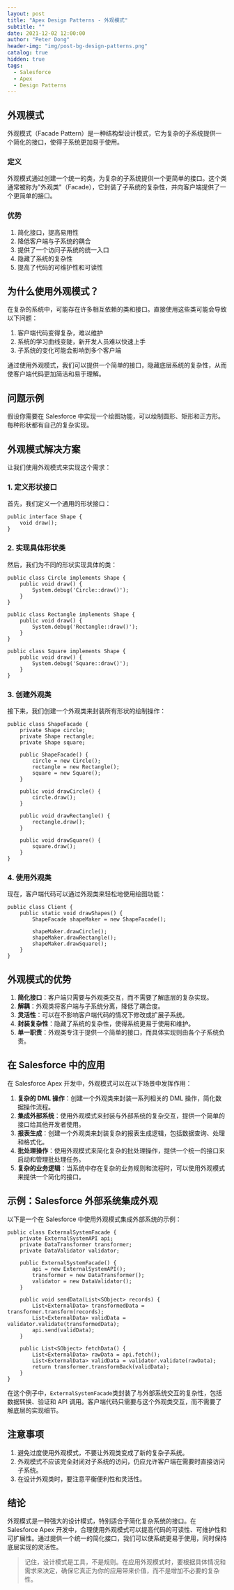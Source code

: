 ```yaml
---
layout: post
title: "Apex Design Patterns - 外观模式"
subtitle: ""
date: 2021-12-02 12:00:00
author: "Peter Dong"
header-img: "img/post-bg-design-patterns.png"
catalog: true
hidden: true
tags:
  - Salesforce
  - Apex
  - Design Patterns
---
```


## 外观模式

外观模式（Facade Pattern）是一种结构型设计模式，它为复杂的子系统提供一个简化的接口，使得子系统更加易于使用。

### 定义

外观模式通过创建一个统一的类，为复杂的子系统提供一个更简单的接口。这个类通常被称为"外观类"（Facade），它封装了子系统的复杂性，并向客户端提供了一个更简单的接口。

### 优势

1. 简化接口，提高易用性
2. 降低客户端与子系统的耦合
3. 提供了一个访问子系统的统一入口
4. 隐藏了系统的复杂性
5. 提高了代码的可维护性和可读性

## 为什么使用外观模式？

在复杂的系统中，可能存在许多相互依赖的类和接口。直接使用这些类可能会导致以下问题：

1. 客户端代码变得复杂，难以维护
2. 系统的学习曲线变陡，新开发人员难以快速上手
3. 子系统的变化可能会影响到多个客户端

通过使用外观模式，我们可以提供一个简单的接口，隐藏底层系统的复杂性，从而使客户端代码更加简洁和易于理解。

## 问题示例

假设你需要在 Salesforce 中实现一个绘图功能，可以绘制圆形、矩形和正方形。每种形状都有自己的复杂实现。

## 外观模式解决方案

让我们使用外观模式来实现这个需求：

### 1. 定义形状接口

首先，我们定义一个通用的形状接口：

```apex
public interface Shape {
    void draw();
}
```

### 2. 实现具体形状类

然后，我们为不同的形状实现具体的类：

```apex
public class Circle implements Shape {
    public void draw() {
        System.debug('Circle::draw()');
    }
}

public class Rectangle implements Shape {
    public void draw() {
        System.debug('Rectangle::draw()');
    }
}

public class Square implements Shape {
    public void draw() {
        System.debug('Square::draw()');
    }
}
```

### 3. 创建外观类

接下来，我们创建一个外观类来封装所有形状的绘制操作：

```apex
public class ShapeFacade {
    private Shape circle;
    private Shape rectangle;
    private Shape square;

    public ShapeFacade() {
        circle = new Circle();
        rectangle = new Rectangle();
        square = new Square();
    }

    public void drawCircle() {
        circle.draw();
    }

    public void drawRectangle() {
        rectangle.draw();
    }

    public void drawSquare() {
        square.draw();
    }
}
```

### 4. 使用外观类

现在，客户端代码可以通过外观类来轻松地使用绘图功能：

```apex
public class Client {
    public static void drawShapes() {
        ShapeFacade shapeMaker = new ShapeFacade();
        
        shapeMaker.drawCircle();
        shapeMaker.drawRectangle();
        shapeMaker.drawSquare();
    }
}
```

## 外观模式的优势

1. **简化接口**：客户端只需要与外观类交互，而不需要了解底层的复杂实现。
2. **解耦**：外观类将客户端与子系统分离，降低了耦合度。
3. **灵活性**：可以在不影响客户端代码的情况下修改或扩展子系统。
4. **封装复杂性**：隐藏了系统的复杂性，使得系统更易于使用和维护。
5. **单一职责**：外观类专注于提供一个简单的接口，而具体实现则由各个子系统负责。

## 在 Salesforce 中的应用

在 Salesforce Apex 开发中，外观模式可以在以下场景中发挥作用：

1. **复杂的 DML 操作**：创建一个外观类来封装一系列相关的 DML 操作，简化数据操作流程。
2. **集成外部系统**：使用外观模式来封装与外部系统的复杂交互，提供一个简单的接口给其他开发者使用。
3. **报表生成**：创建一个外观类来封装复杂的报表生成逻辑，包括数据查询、处理和格式化。
4. **批处理操作**：使用外观模式来简化复杂的批处理操作，提供一个统一的接口来启动和管理批处理任务。
5. **复杂的业务逻辑**：当系统中存在复杂的业务规则和流程时，可以使用外观模式来提供一个简化的接口。

## 示例：Salesforce 外部系统集成外观

以下是一个在 Salesforce 中使用外观模式集成外部系统的示例：

```apex
public class ExternalSystemFacade {
    private ExternalSystemAPI api;
    private DataTransformer transformer;
    private DataValidator validator;

    public ExternalSystemFacade() {
        api = new ExternalSystemAPI();
        transformer = new DataTransformer();
        validator = new DataValidator();
    }

    public void sendData(List<SObject> records) {
        List<ExternalData> transformedData = transformer.transform(records);
        List<ExternalData> validData = validator.validate(transformedData);
        api.send(validData);
    }

    public List<SObject> fetchData() {
        List<ExternalData> rawData = api.fetch();
        List<ExternalData> validData = validator.validate(rawData);
        return transformer.transformBack(validData);
    }
}
```

在这个例子中，`ExternalSystemFacade`类封装了与外部系统交互的复杂性，包括数据转换、验证和 API 调用。客户端代码只需要与这个外观类交互，而不需要了解底层的实现细节。

## 注意事项

1. 避免过度使用外观模式，不要让外观类变成了新的复杂子系统。
2. 外观模式不应该完全封闭对子系统的访问，仍应允许客户端在需要时直接访问子系统。
3. 在设计外观类时，要注意平衡便利性和灵活性。

## 结论

外观模式是一种强大的设计模式，特别适合于简化复杂系统的接口。在 Salesforce Apex 开发中，合理使用外观模式可以提高代码的可读性、可维护性和可扩展性。通过提供一个统一的简化接口，我们可以使系统更易于使用，同时保持底层实现的灵活性。

> 记住，设计模式是工具，不是规则。在应用外观模式时，要根据具体情况和需求来决定，确保它真正为你的应用带来价值，而不是增加不必要的复杂性。
